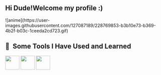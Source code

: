 <h2>Hi Dude!Welcome my profile :)</h2>
 ![anime](https://user-images.githubusercontent.com/127087189/228769853-b3b10e73-b369-4b2f-b03c-1ceeda2cd723.gif)


<h2> 🚀 &nbsp;Some Tools I Have Used and Learned</h2>
<p aling="left">
<img src="https://cdn.jsdelivr.net/gh/devicons/devicon/icons/csharp/csharp-original.svg"height="45" width="45" />
<img src="https://cdn.jsdelivr.net/gh/devicons/devicon/icons/dotnetcore/dotnetcore-original.svg"height="45" width="45"/>
<img src="https://cdn.jsdelivr.net/gh/devicons/devicon/icons/visualstudio/visualstudio-plain.svg"  height="45" width="45"/> 
 </p>  



     
          
                  
          
       
          
          
